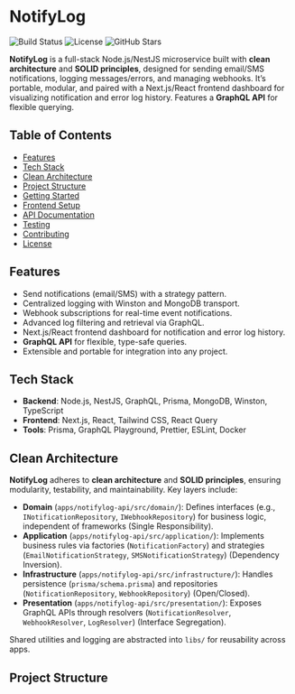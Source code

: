 # NotifyLog

![Build Status](https://img.shields.io/github/workflow/status/your-username/notifylog/CI/main)
![License](https://img.shields.io/github/license/your-username/notifylog)
![GitHub Stars](https://img.shields.io/github/stars/your-username/notifylog)

**NotifyLog** is a full-stack Node.js/NestJS microservice built with **clean architecture** and **SOLID principles**, designed for sending email/SMS notifications, logging messages/errors, and managing webhooks. It’s portable, modular, and paired with a Next.js/React frontend dashboard for visualizing notification and error log history. Features a **GraphQL API** for flexible querying.

## Table of Contents
- [Features](#features)
- [Tech Stack](#tech-stack)
- [Clean Architecture](#clean-architecture)
- [Project Structure](#project-structure)
- [Getting Started](#getting-started)
- [Frontend Setup](#frontend-setup)
- [API Documentation](#api-documentation)
- [Testing](#testing)
- [Contributing](#contributing)
- [License](#license)

## Features
- Send notifications (email/SMS) with a strategy pattern.
- Centralized logging with Winston and MongoDB transport.
- Webhook subscriptions for real-time event notifications.
- Advanced log filtering and retrieval via GraphQL.
- Next.js/React frontend dashboard for notification and error log history.
- **GraphQL API** for flexible, type-safe queries.
- Extensible and portable for integration into any project.

## Tech Stack
- **Backend**: Node.js, NestJS, GraphQL, Prisma, MongoDB, Winston, TypeScript
- **Frontend**: Next.js, React, Tailwind CSS, React Query
- **Tools**: Prisma, GraphQL Playground, Prettier, ESLint, Docker

## Clean Architecture
**NotifyLog** adheres to **clean architecture** and **SOLID principles**, ensuring modularity, testability, and maintainability. Key layers include:

- **Domain** (`apps/notifylog-api/src/domain/`): Defines interfaces (e.g., `INotificationRepository`, `IWebhookRepository`) for business logic, independent of frameworks (Single Responsibility).
- **Application** (`apps/notifylog-api/src/application/`): Implements business rules via factories (`NotificationFactory`) and strategies (`EmailNotificationStrategy`, `SMSNotificationStrategy`) (Dependency Inversion).
- **Infrastructure** (`apps/notifylog-api/src/infrastructure/`): Handles persistence (`prisma/schema.prisma`) and repositories (`NotificationRepository`, `WebhookRepository`) (Open/Closed).
- **Presentation** (`apps/notifylog-api/src/presentation/`): Exposes GraphQL APIs through resolvers (`NotificationResolver`, `WebhookResolver`, `LogResolver`) (Interface Segregation).

Shared utilities and logging are abstracted into `libs/` for reusability across apps.

## Project Structure
